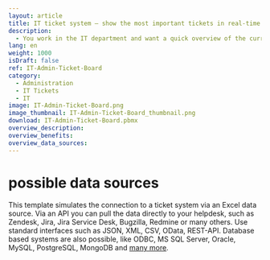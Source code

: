```yaml
---
layout: article
title: IT ticket system – show the most important tickets in real-time by priority
description: 
  - You work in the IT department and want a quick overview of the current target/actual status of open and closed tickets? Or you would like to have a ticket overview of the last 12 months e.g. via bar chart? No problem with this template. Just connect the template to your own ticket system and keep track of all support and service requests at any time. Manage tickets efficiently and ensure deadlines are being kept. The template is also customizable  offering many more visualization options. Simply download and get started!
lang: en
weight: 1000
isDraft: false
ref: IT-Admin-Ticket-Board
category:
  - Administration
  - IT Tickets
  - IT
image: IT-Admin-Ticket-Board.png
image_thumbnail: IT-Admin-Ticket-Board_thumbnail.png
download: IT-Admin-Ticket-Board.pbmx
overview_description:
overview_benefits:
overview_data_sources:
---
```


# possible data sources

This template simulates the connection to a ticket system via an Excel data source. Via an API you can pull the data directly to your helpdesk, such as Zendesk, Jira, Jira Service Desk, Bugzilla, Redmine or many others. Use standard interfaces such as JSON, XML, CSV, OData, REST-API. Database based systems are also possible, like ODBC, MS SQL Server, Oracle, MySQL, PostgreSQL, MongoDB and [many more](https://peakboard.com/en/data-connections/).